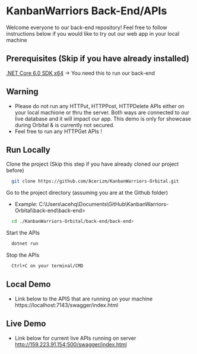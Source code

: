 
# KanbanWarriors Back-End/APIs

Welcome everyone to our back-end repository! Feel free to follow instructions below if you would like to try out our web app in your local machine



## Prerequisites (Skip if you have already installed)
[.NET Core 6.0 SDK x64](https://dotnet.microsoft.com/en-us/download) -> You need this to run our back-end 


## Warning
- Please do not run any HTTPut, HTTPPost, HTTPDelete APIs either on your local machione or thru the server. Both ways are connected to our live database and it will impact our app. This demo is only for showcase during Orbital & is currently not secured.
- Feel free to run any HTTPGet APIs !
## Run Locally

Clone the project (Skip this step if you have already cloned our project before)

```bash
  git clone https://github.com/Acerizm/KanbanWarriors-Orbital.git
```

Go to the project directory (assuming you are at the Github folder)
- Example: C:\Users\acehq\Documents\GitHub\KanbanWarriors-Orbital\back-end\back-end>

```bash
  cd ./KanbanWarriors-Orbital/back-end/back-end>
```


Start the APIs

```bash
  dotnet run
```

Stop the APIs

```bash
  Ctrl+C on your terminal/CMD
```





## Local Demo

- Link below to the APIS that are running on your machine 
https://localhost:7143/swagger/index.html

## Live Demo
- Link below for current live APIs running on server
http://159.223.91.154:500/swagger/index.html



